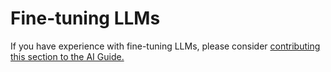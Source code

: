 # Fine-tuning LLMs 

<div class="mt-3">
    <p>If you have experience with fine-tuning LLMs, please consider <a class="edit-this-page" target="_"  href="https://github.com/mozilla/ai-guide/edit/main/templates/content/fine-tuning-llms/index.md">contributing this section to the AI Guide.</a></p>
</div>
